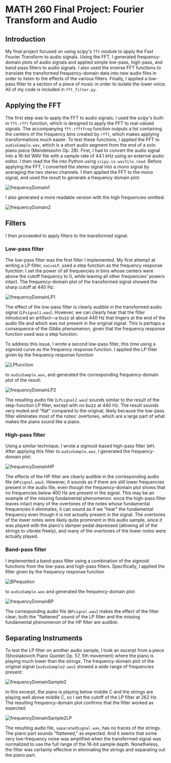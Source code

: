 # MATH 260 Final Project: Fourier Transform and Audio

## Introduction

My final project focused on using scipy's `fft` module to apply the Fast Fourier Transform to audio signals. Using the FFT, I generated frequency-domain plots of audio signals and applied simple low-pass, high-pass, and band-pass filters to audio signals. I also used the inverse FFT functions to translate the transformed frequency-domain data into new audio files in order to listen to the effects of the various filters. Finally, I applied a low-pass filter to a section of a piece of music in order to isolate the lower voice. All of my code is included in `fft_filter.py`.

## Applying the FFT

The first step was to apply the FFT to audio signals. I used the scipy's built-in `fft.rfft` function, which is designed to apply the FFT to real-valued signals. The accompanying `fft.rfftfreq` function outputs a list containing the centers of the frequency bins created by `rfft`, which makes applying transformations much easier. To test these functions, I applied the FFT to `audioSample.wav`, which is a short audio segment from the end of a solo piano piece (Mendelssohn Op. 28). First, I had to convert the audio signal into a 16-bit WAV file with a sample rate of 44.1 kHz using an external audio editor. I then read the file into Python using `scipy.io.wavfile.read`. Before applying the FFT, I converted the stereo signal into a mono signal by averaging the two stereo channels. I then applied the FFT to the mono signal, and used the result to generate a frequency domain plot:

![frequencyDomain1](sampleFreqPlot.png)

I also generated a more readable version with the high frequencies omitted:

![frequencyDomain2](sampleFreqPlotTrimmed.png)

## Filters

I then proceeded to apply filters to the transformed signal.

### Low-pass filter

The low-pass filter was the first filter I implemented. My first attempt at writing a LP filter, `naiveLP`, used a step function as the frequency response function: I set the power of all frequencies in bins whose centers were above the cutoff frequency to 0, while leaving all other frequencies' powers intact. The frequency-domain plot of the transformed signal showed the sharp cutoff at 440 Hz:

![frequencyDomainLP1](sampleNaiveLP.png)

The effect of the low-pass filter is clearly audible in the transformed audio signal (`LPsignal1.wav`). However, we can clearly hear that the filter introduced an artifact—a buzz at about 440 Hz that lingers at the end of the audio file and which was not present in the original signal. This is perhaps a consequence of the Gibbs phenomenon, given that the frequency response function used was a step function. 

To address this issue, I wrote a second low-pass filter, this time using a sigmoid curve as the frequency response function. I applied the LP filter given by the frequency response function

![LPfunction](./equations/LPequation.png)

to `audioSample.wav`, and generated the corresponding frequency-domain plot of the result:

![frequencyDomainLP2](sampleSigmoidLP.png)

The resulting audio file (`LPsignal2.wav`) sounds similar to the result of the step-function LP filter, except with no buzz at 440 Hz. The result sounds very muted and "flat" compared to the original, likely because the low-pass filter eliminates most of the notes' overtones, which are a large part of what makes the piano sound like a piano.

### High-pass filter

Using a similar technique, I wrote a sigmoid-based high-pass filter (`HP`). After applying this filter to `audioSample.wav`, I generated the frequency-domain plot:

![frequencyDomainHP](sampleSigmoidHP.png)

The effects of the HP filter are clearly audible in the corresponding audio file (`HPsignal.wav`). However, it sounds as if there are still lower frequencies present in the audio file, even though the frequency-domain plot shows that no frequencies below 400 Hz are present in the signal. This may be an example of the missing fundamental phenomenon: since the high-pass filter leaves intact many of the overtones of the notes whose fundamental frequencies it eliminates, it can sound as if we "hear" the fundamental frequency even though it is not actually present in the signal. The overtones of the lower notes were likely quite prominent in this audio sample, since it was played with the piano's damper pedal depressed (allowing all of the strings to vibrate freely), and many of the overtones of the lower notes were actually played. 

### Band-pass filter

I implemented a band-pass filter using a combination of the sigmoid functions from the low-pass and high-pass filters. Specifically, I applied the filter given by the frequency response function

![BPequation](./equations/BPequation.png)


to `audioSample.wav` and generated the frequency-domain plot:

![frequencyDomainBP](sampleSigmoidBP.png)

The corresponding audio file (`BPsignal.wav`) makes the effect of the filter clear; both the "flattened" sound of the LP filter and the missing fundamental phenomenon of the HP filter are audible. 

## Separating Instruments

To test the LP filter on another audio sample, I took an excerpt from a piece (Shostakovich Piano Quintet Op. 57, 5th movement) where the piano is playing much lower than the strings. The frequency-domain plot of the original signal (`audioSample2.wav`) showed a wide range of frequencies present:

![frequencyDomainSample2](sampleFreqPlot2.png)

In this excerpt, the piano is playing below middle C and the strings are playing well above middle C, so I set the cutoff of the LP filter at 262 Hz. The resulting frequency-domain plot confirms that the filter worked as expected:

![frequencyDomainSample2LP](sampleSigmoidLP2.png)

The resulting audio file, `separatedSignal.wav`, has no traces of the strings. The piano part sounds "flattened," as expected. And it seems that some very low-frequency noise was amplified when the transformed signal was normalized to use the full range of the 16-bit sample depth. Nonetheless, the filter was certainly effective in eliminating the strings and separating out the piano part.